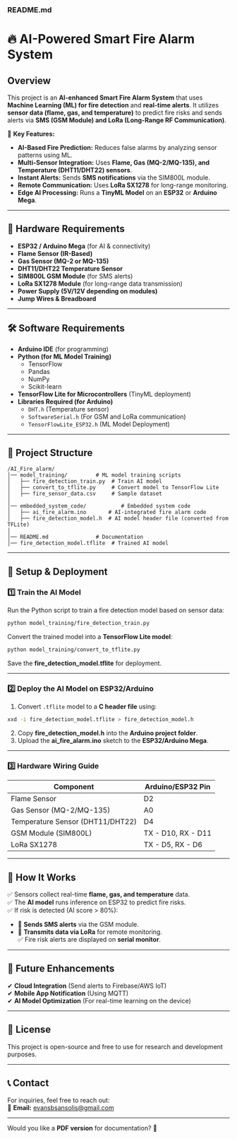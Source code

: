 ### **README.md**  

# 🔥 AI-Powered Smart Fire Alarm System  

## **Overview**  
This project is an **AI-enhanced Smart Fire Alarm System** that uses **Machine Learning (ML) for fire detection** and **real-time alerts**. It utilizes **sensor data (flame, gas, and temperature)** to predict fire risks and sends alerts via **SMS (GSM Module) and LoRa (Long-Range RF Communication)**.  

🚀 **Key Features:**  
- **AI-Based Fire Prediction:** Reduces false alarms by analyzing sensor patterns using ML.  
- **Multi-Sensor Integration:** Uses **Flame, Gas (MQ-2/MQ-135), and Temperature (DHT11/DHT22) sensors**.  
- **Instant Alerts:** Sends **SMS notifications** via the SIM800L module.  
- **Remote Communication:** Uses **LoRa SX1278** for long-range monitoring.  
- **Edge AI Processing:** Runs a **TinyML Model** on an **ESP32** or **Arduino Mega**.  

---

## **📌 Hardware Requirements**  
- **ESP32 / Arduino Mega** (for AI & connectivity)  
- **Flame Sensor (IR-Based)**  
- **Gas Sensor (MQ-2 or MQ-135)**  
- **DHT11/DHT22 Temperature Sensor**  
- **SIM800L GSM Module** (for SMS alerts)  
- **LoRa SX1278 Module** (for long-range data transmission)  
- **Power Supply (5V/12V depending on modules)**  
- **Jump Wires & Breadboard**  

---

## **🛠️ Software Requirements**  
- **Arduino IDE** (for programming)  
- **Python (for ML Model Training)**
  - TensorFlow  
  - Pandas  
  - NumPy  
  - Scikit-learn  
- **TensorFlow Lite for Microcontrollers** (TinyML deployment)  
- **Libraries Required (for Arduino)**  
  - `DHT.h` (Temperature sensor)  
  - `SoftwareSerial.h` (For GSM and LoRa communication)  
  - `TensorFlowLite_ESP32.h` (ML Model Deployment)  

---

## **📂 Project Structure**
```
/AI_Fire_alarm/
│── model_training/         # ML model training scripts
│   ├── fire_detection_train.py  # Train AI model
│   ├── convert_to_tflite.py     # Convert model to TensorFlow Lite
│   ├── fire_sensor_data.csv     # Sample dataset
│
│── embedded_system_code/           # Embedded system code
│   ├── ai_fire_alarm.ino       # AI-integrated fire alarm code
│   ├── fire_detection_model.h  # AI model header file (converted from TFLite)
│
│── README.md               # Documentation
│── fire_detection_model.tflite  # Trained AI model
```

---

## **🔧 Setup & Deployment**  

### **1️⃣ Train the AI Model**  
Run the Python script to train a fire detection model based on sensor data:
```bash
python model_training/fire_detection_train.py
```
Convert the trained model into a **TensorFlow Lite model**:
```bash
python model_training/convert_to_tflite.py
```
Save the **fire_detection_model.tflite** for deployment.

---

### **2️⃣ Deploy the AI Model on ESP32/Arduino**  
1. Convert `.tflite` model to a **C header file** using:  
```bash
xxd -i fire_detection_model.tflite > fire_detection_model.h
```
2. Copy **fire_detection_model.h** into the **Arduino project folder**.  
3. Upload the **ai_fire_alarm.ino** sketch to the **ESP32/Arduino Mega**.  

---

### **3️⃣ Hardware Wiring Guide**  
| Component         | Arduino/ESP32 Pin |
|------------------|----------------|
| Flame Sensor    | D2             |
| Gas Sensor (MQ-2/MQ-135) | A0             |
| Temperature Sensor (DHT11/DHT22) | D4             |
| GSM Module (SIM800L) | TX - D10, RX - D11 |
| LoRa SX1278     | TX - D5, RX - D6 |

---

## **📡 How It Works**
✅ Sensors collect real-time **flame, gas, and temperature** data.  
✅ The **AI model** runs inference on ESP32 to predict fire risks.  
✅ If risk is detected (AI score > 80%):  
   - 🚨 **Sends SMS alerts** via the GSM module.  
   - 📡 **Transmits data via LoRa** for remote monitoring.  
✅ Fire risk alerts are displayed on **serial monitor**.  

---

## **🚀 Future Enhancements**
✔ **Cloud Integration** (Send alerts to Firebase/AWS IoT)  
✔ **Mobile App Notification** (Using MQTT)  
✔ **AI Model Optimization** (For real-time learning on the device)  

---

## **📜 License**
This project is open-source and free to use for research and development purposes.  

---

## **📞 Contact**
For inquiries, feel free to reach out:  
📧 **Email:** evansbsansolis@gmail.com  
 

---

Would you like a **PDF version** for documentation? 🚀
